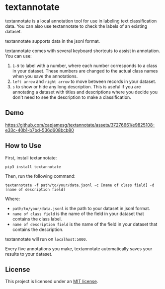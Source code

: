 # textannotate

textannotate is a local annotation tool for use in labeling text classification data. You can also use textannotate to check the labels of an existing dataset.

textannotate supports data in the jsonl format.

textannotate comes with several keyboard shortcuts to assist in annotation. You can use:

1. `1-9` to label with a number, where each number corresponds to a class in your dataset. These numbers are changed to the actual class names when you save the annotations.
2. `left arrow` and `right arrow` to move between records in your dataset.
3. `s` to show or hide any long description. This is useful if you are annotating a dataset with titles and descriptions where you decide you don't need to see the description to make a classification.

## Demo

https://github.com/capjamesg/textannotate/assets/37276661/e9825108-e33c-40b1-b7bd-536d608bcb80

## How to Use

First, install textannotate:

```
pip3 install textannotate
```

Then, run the following command:

```
textannotate -f path/to/your/data.jsonl -c [name of class field] -d [name of description field]
```

Where:

- `path/to/your/data.jsonl` is the path to your dataset in jsonl format.
- `name of class field` is the name of the field in your dataset that contains the class label.
- `name of description field` is the name of the field in your dataset that contains the description.

textannotate will run on `localhost:5000`.

Every five annotations you make, textannotate automatically saves your results to your dataset.

## License

This project is licensed under an [MIT license](LICENSE).
